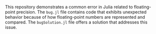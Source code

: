 This repository demonstrates a common error in Julia related to floating-point precision. The `bug.jl` file contains code that exhibits unexpected behavior because of how floating-point numbers are represented and compared. The `bugSolution.jl` file offers a solution that addresses this issue.